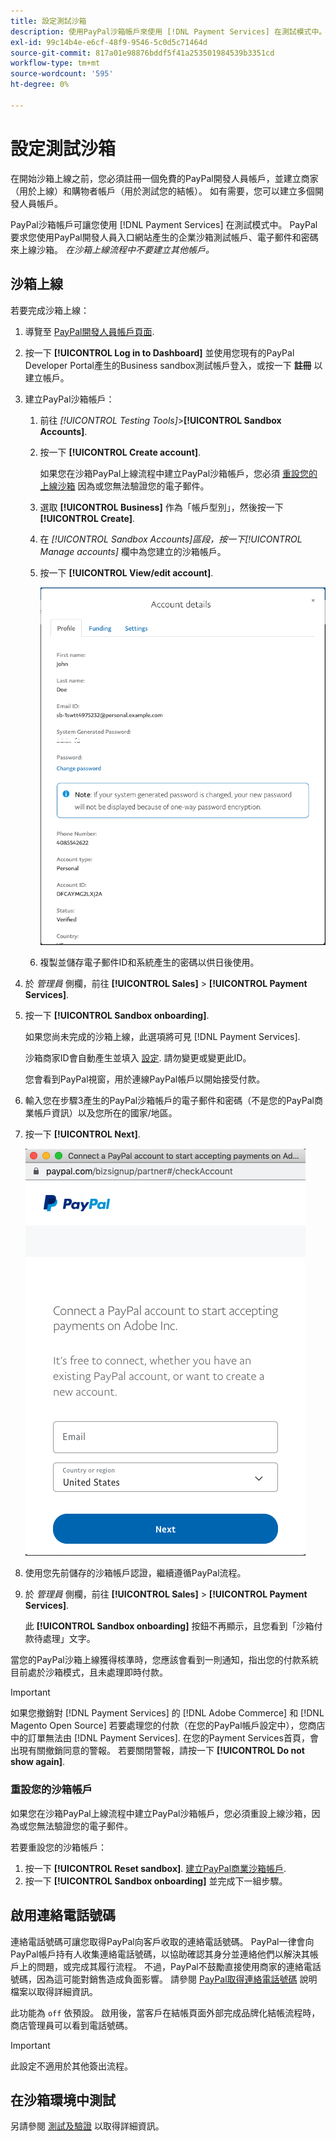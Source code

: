 ```yaml
---
title: 設定測試沙箱
description: 使用PayPal沙箱帳戶來使用 [!DNL Payment Services] 在測試模式中。
exl-id: 99c14b4e-e6cf-48f9-9546-5c0d5c71464d
source-git-commit: 817a01e98876bddf5f41a253501984539b3351cd
workflow-type: tm+mt
source-wordcount: '595'
ht-degree: 0%

---
```


# 設定測試沙箱

在開始沙箱上線之前，您必須註冊一個免費的PayPal開發人員帳戶，並建立商家（用於上線）和購物者帳戶（用於測試您的結帳）。 如有需要，您可以建立多個開發人員帳戶。

PayPal沙箱帳戶可讓您使用 [!DNL Payment Services] 在測試模式中。 PayPal要求您使用PayPal開發人員入口網站產生的企業沙箱測試帳戶、電子郵件和密碼來上線沙箱。 *在沙箱上線流程中不要建立其他帳戶。*

## 沙箱上線

若要完成沙箱上線：

1. 導覽至 [PayPal開發人員帳戶頁面](https://developer.paypal.com/developer/accounts/).
1. 按一下 **[!UICONTROL Log in to Dashboard]** 並使用您現有的PayPal Developer Portal產生的Business sandbox測試帳戶登入，或按一下 **註冊** 以建立帳戶。
1. 建立PayPal沙箱帳戶：
   1. 前往 _[!UICONTROL Testing Tools]_>**[!UICONTROL Sandbox Accounts]**.
   1. 按一下 **[!UICONTROL Create account]**.

      如果您在沙箱PayPal上線流程中建立PayPal沙箱帳戶，您必須 [重設您的上線沙箱](#reset-your-sandbox-account) 因為或您無法驗證您的電子郵件。

   1. 選取 **[!UICONTROL Business]** 作為「帳戶型別」，然後按一下 **[!UICONTROL Create]**.
   1. 在 _[!UICONTROL Sandbox Accounts]_區段，按一下_[!UICONTROL Manage accounts]_ 欄中為您建立的沙箱帳戶。
   1. 按一下 **[!UICONTROL View/edit account]**.

      ![PayPal — 檢視/編輯沙箱帳戶](assets/onboarding-viewedit-sandbox.png)

   1. 複製並儲存電子郵件ID和系統產生的密碼以供日後使用。

1. 於 _管理員_ 側欄，前往 **[!UICONTROL Sales]** > **[!UICONTROL Payment Services]**.
1. 按一下 **[!UICONTROL Sandbox onboarding]**.

   如果您尚未完成的沙箱上線，此選項將可見 [!DNL Payment Services].

   沙箱商家ID會自動產生並填入 [設定](settings.md). 請勿變更或變更此ID。

   您會看到PayPal視窗，用於連線PayPal帳戶以開始接受付款。

1. 輸入您在步驟3產生的PayPal沙箱帳戶的電子郵件和密碼（不是您的PayPal商業帳戶資訊）以及您所在的國家/地區。
1. 按一下 **[!UICONTROL Next]**.

   ![PayPal — 為付款連線PayPal帳戶](assets/paypal-connectacct.png)

1. 使用您先前儲存的沙箱帳戶認證，繼續遵循PayPal流程。
1. 於 _管理員_ 側欄，前往 **[!UICONTROL Sales]** > **[!UICONTROL Payment Services]**.

   此 **[!UICONTROL Sandbox onboarding]** 按鈕不再顯示，且您看到「沙箱付款待處理」文字。

當您的PayPal沙箱上線獲得核準時，您應該會看到一則通知，指出您的付款系統目前處於沙箱模式，且未處理即時付款。

>[!IMPORTANT]
>
>如果您撤銷對 [!DNL Payment Services] 的 [!DNL Adobe Commerce] 和 [!DNL Magento Open Source] 若要處理您的付款（在您的PayPal帳戶設定中），您商店中的訂單無法由 [!DNL Payment Services]. 在您的Payment Services首頁，會出現有關撤銷同意的警報。 若要關閉警報，請按一下 **[!UICONTROL Do not show again]**.

### 重設您的沙箱帳戶

如果您在沙箱PayPal上線流程中建立PayPal沙箱帳戶，您必須重設上線沙箱，因為或您無法驗證您的電子郵件。

若要重設您的沙箱帳戶：

1. 按一下 **[!UICONTROL Reset sandbox]**. [建立PayPal商業沙箱帳戶](https://developer.paypal.com/docs/api-basics/sandbox/accounts/#create-a-business-sandbox-account).
1. 按一下 **[!UICONTROL Sandbox onboarding]** 並完成下一組步驟。

## 啟用連絡電話號碼

連絡電話號碼可讓您取得PayPal向客戶收取的連絡電話號碼。 PayPal一律會向PayPal帳戶持有人收集連絡電話號碼，以協助確認其身分並連絡他們以解決其帳戶上的問題，或完成其履行流程。 不過，PayPal不鼓勵直接使用商家的連絡電話號碼，因為這可能對銷售造成負面影響。 請參閱 [PayPal取得連絡電話號碼](https://developer.paypal.com/docs/admin/checkout-settings/#get-contact-telephone-numbers) 說明檔案以取得詳細資訊。

此功能為 `off` 依預設。 啟用後，當客戶在結帳頁面外部完成品牌化結帳流程時，商店管理員可以看到電話號碼。

>[!IMPORTANT]
>
>此設定不適用於其他簽出流程。

## 在沙箱環境中測試

另請參閱 [測試及驗證](test-validate.md) 以取得詳細資訊。
